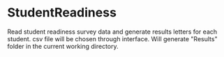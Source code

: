 # StudentReadiness
Read student readiness survey data and generate results letters for each student.
csv file will be chosen through interface.
Will generate "Results" folder in the current working directory.
